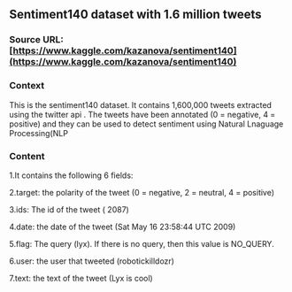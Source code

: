 ## Sentiment140 dataset with 1.6 million tweets

### Source URL: [https://www.kaggle.com/kazanova/sentiment140](https://www.kaggle.com/kazanova/sentiment140)

### Context
This is the sentiment140 dataset. It contains 1,600,000 tweets extracted using the twitter api .
The tweets have been annotated (0 = negative, 4 = positive) and they can be used to detect sentiment using Natural Lnaguage Processing(NLP

### Content
1.It contains the following 6 fields:

2.target: the polarity of the tweet (0 = negative, 2 = neutral, 4 = positive)

3.ids: The id of the tweet ( 2087)

4.date: the date of the tweet (Sat May 16 23:58:44 UTC 2009)

5.flag: The query (lyx). If there is no query, then this value is NO_QUERY.

6.user: the user that tweeted (robotickilldozr)

7.text: the text of the tweet (Lyx is cool)

